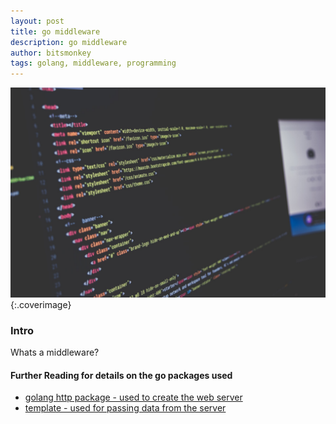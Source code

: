 ```yaml
---
layout: post
title: go middleware
description: go middleware
author: bitsmonkey
tags: golang, middleware, programming 
---
```

![golang middleware](/img/golang-server-cover.jpg){:.coverimage}

### Intro

Whats a middleware? 

#### Further Reading for details on the go packages used

- [golang http package - used to create the web server](https://golang.org/pkg/net/http/)
- [template - used for passing data from the server](https://golang.org/pkg/html/template/)
